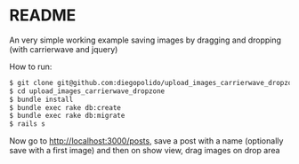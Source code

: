 # README

An very simple working example saving images by dragging and dropping (with carrierwave and jquery)

How to run:

```sh
$ git clone git@github.com:diegopolido/upload_images_carrierwave_dropzone.git
$ cd upload_images_carrierwave_dropzone
$ bundle install
$ bundle exec rake db:create
$ bundle exec rake db:migrate
$ rails s
```

Now go to [http://localhost:3000/posts](http://localhost:3000/posts), save a post with a name (optionally save with a first image) and then on show view, drag images on drop area
